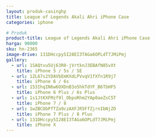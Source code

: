 ```yaml
---
layout: produk-casinghp
title: League of Legends Akali Ahri iPhone Case
categories: iphone

# Produk
product-title: League of Legends Akali Ahri iPhone Case
harga: 90000
sku: hn-2365
image-drive: 131DHccpy5I28EI3TAGa6OPLdT7JMiPmj
gallery:
  - url: 1SAQtvu5Uj63R0-jVrtknJ3EBAfN85vXt
    title: iPhone 5 / 5s / SE
  - url: 1ZL67s2tDAVbEmKXdLPVvqV1fXfn1R9j7
    title: iPhone 6 / 6s
  - url: 153IhqIN6w6OXDnB3o5hkTdYF_B6TbHFS
    title: iPhone 6 Plus / 6s Plus
  - url: 1s1JtKXFMzf9l_ObpoRhm2YAp0aeZsC5T
    title: iPhone 7 / 8
  - url: 1wZBCObPfTZa9czAXFJR5FfZjrnIbNjZO
    title: iPhone 7 Plus / 8 Plus
  - url: 131DHccpy5I28EI3TAGa6OPLdT7JMiPmj
    title: iPhone X
---
```


